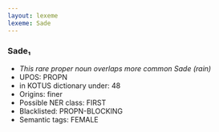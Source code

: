 ```yaml
---
layout: lexeme
lexeme: Sade
---
```


###  Sade₁

* _This rare proper noun overlaps more common *Sade* (rain)_
* UPOS:  PROPN
* in KOTUS dictionary under:  48
* Origins: finer 
* Possible NER class:  FIRST
* Blacklisted:  PROPN-BLOCKING
* Semantic tags:  FEMALE

